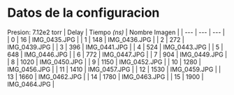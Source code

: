 # Datos de la configuracion
Presion: 7.12e2 torr
| Delay | Tiempo _(ns)_ | Nombre Imagen |
| --- | --- | --- |
| 0 | 16 | IMG_0435.JPG |
| 1 | 148 | IMG_0436.JPG |
| 2 | 272 | IMG_0439.JPG |
| 3 | 396 | IMG_0441.JPG |
| 4 | 524 | IMG_0443.JPG |
| 5 | 648 | IMG_0446.JPG |
| 6 | 772 | IMG_0447.JPG |
| 7 | 904 | IMG_0449.JPG |
| 8 | 1020 | IMG_0450.JPG |
| 9 | 1150 | IMG_0452.JPG |
| 10 | 1280 | IMG_0456.JPG |
| 11 | 1410 | IMG_0457.JPG |
| 12 | 1530 | IMG_0459.JPG |
| 13 | 1660 | IMG_0462.JPG |
| 14 | 1780 | IMG_0463.JPG |
| 15 | 1900 | IMG_0464.JPG |
